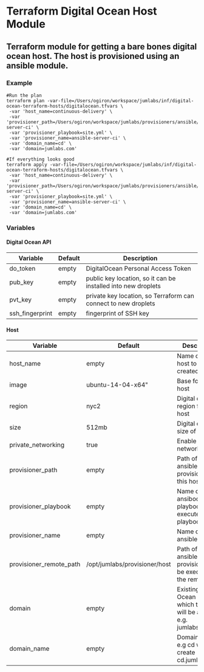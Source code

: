 # Terraform Digital Ocean Host Module #

## Terraform module for getting a bare bones digital ocean host. The host is provisioned using an ansible module.

### Example

```
#Run the plan
terraform plan -var-file=/Users/ogiron/workspace/jumlabs/inf/digital-ocean-terraform-hosts/digitalocean.tfvars \
 -var 'host_name=continuous-delivery' \
 -var 'provisioner_path=/Users/ogiron/workspace/jumlabs/provisioners/ansible/ansible-server-ci' \
 -var 'provisioner_playbook=site.yml' \
 -var 'provisioner_name=ansible-server-ci' \
 -var 'domain_name=cd' \
 -var 'domain=jumlabs.com'
 
#If everything looks good
terraform apply -var-file=/Users/ogiron/workspace/jumlabs/inf/digital-ocean-terraform-hosts/digitalocean.tfvars \
 -var 'host_name=continuous-delivery' \
 -var 'provisioner_path=/Users/ogiron/workspace/jumlabs/provisioners/ansible/ansible-server-ci' \
 -var 'provisioner_playbook=site.yml' \
 -var 'provisioner_name=ansible-server-ci' \
 -var 'domain_name=cd' \
 -var 'domain=jumlabs.com'
```

### Variables

#### Digital Ocean API

| Variable         | Default | Description                                                    |
|------------------|---------|----------------------------------------------------------------|
| do\_token        | empty   | DigitalOcean Personal Access Token                             |
| pub\_key         | empty   | public key location, so it can be installed into new droplets  |
| pvt\_key         | empty   | private key location, so Terraform can connect to new droplets |
| ssh\_fingerprint | empty   | fingerprint of SSH key                                         |

#### Host

| Variable                  | Default                       | Description                                                                 |
|---------------------------|-------------------------------|-----------------------------------------------------------------------------|
| host\_name                | empty                         | Name of the host to be created                                              |
| image                     | ubuntu-14-04-x64"             | Base for the host                                                           |
| region                    | nyc2                          | Digital ocean region for the host                                           |
| size                      | 512mb                         | Digital ocean size of the host                                              |
| private\_networking       | true                          | Enable private networking                                                   |
| provisioner\_path         | empty                         | Path of the ansible provisioner for this hosts.                             |
| provisioner\_playbook     | empty                         | Name of the ansibook playbook to be executed. e.g. playbook.yml             |
| provisioner\_name         | empty                         | Name of the ansible module                                                  |
| provisioner\_remote\_path | /opt/jumlabs/provisioner/host | Path of the ansible provisioner to be executed in the remote host           |
| domain                    | empty                         | Existing Digital Ocean DNS in which the host will be added e.g. jumlabs.com |
| domain\_name              | empty                         | Domain name e.g cd will create cd.jumlabs.com                               |

